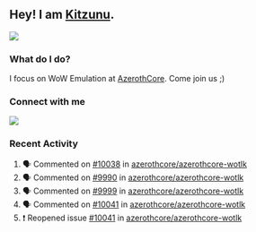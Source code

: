 ## Hey! I am [Kitzunu](https://Github.com/Kitzunu).

<!--<a href="https://github-readme-stats.kitzunu.vercel.app/api?username=Kitzunu&show_icons=true&theme=dark">
  <img align="center" src="https://github-readme-stats.kitzunu.vercel.app/api?username=Kitzunu&show_icons=true&theme=dark" />
</a>-->
<a href="https://github-readme-stats.kitzunu.vercel.app/api?username=Kitzunu&show_icons=true&theme=dark">
  <img align="center" src="https://github-readme-stats.vercel.app/api/top-langs/?username=Kitzunu&layout=compact&theme=dark" />
</a>

### What do I do?

I focus on WoW Emulation at [AzerothCore](https://Github.com/AzerothCore). Come join us ;)

### Connect with me
[![](https://img.shields.io/badge/AzerothCore%20Discord-Connect%20with%20me!-green)](https://discord.com/invite/gkt4y2x)

### Recent Activity

<!--START_SECTION:activity-->
1. 🗣 Commented on [#10038](https://github.com/azerothcore/azerothcore-wotlk/issues/10038) in [azerothcore/azerothcore-wotlk](https://github.com/azerothcore/azerothcore-wotlk)
2. 🗣 Commented on [#9990](https://github.com/azerothcore/azerothcore-wotlk/issues/9990) in [azerothcore/azerothcore-wotlk](https://github.com/azerothcore/azerothcore-wotlk)
3. 🗣 Commented on [#9999](https://github.com/azerothcore/azerothcore-wotlk/issues/9999) in [azerothcore/azerothcore-wotlk](https://github.com/azerothcore/azerothcore-wotlk)
4. 🗣 Commented on [#10041](https://github.com/azerothcore/azerothcore-wotlk/issues/10041) in [azerothcore/azerothcore-wotlk](https://github.com/azerothcore/azerothcore-wotlk)
5. ❗️ Reopened issue [#10041](https://github.com/azerothcore/azerothcore-wotlk/issues/10041) in [azerothcore/azerothcore-wotlk](https://github.com/azerothcore/azerothcore-wotlk)
<!--END_SECTION:activity-->
